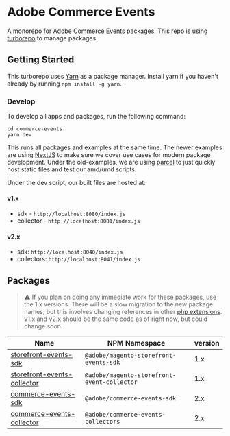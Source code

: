 # Adobe Commerce Events

A monorepo for Adobe Commerce Events packages. This repo is using [turborepo](https://turborepo.org/) to manage packages.

## Getting Started

This turborepo uses [Yarn](https://classic.yarnpkg.com/lang/en/) as a package manager. Install yarn if you haven't already by running `npm install -g yarn`.

### Develop

To develop all apps and packages, run the following command:

```
cd commerce-events
yarn dev
```

This runs all packages and examples at the same time. The newer examples are using [NextJS](https://nextjs.org/) to make sure we cover use cases for modern package development. Under the old-examples, we are using [parcel](https://parceljs.org/) to just quickly host static files and test our amd/umd scripts.

Under the dev script, our built files are hosted at:

#### v1.x

- sdk - `http://localhost:8080/index.js`
- collector - `http://localhost:8081/index.js`

#### v2.x
- sdk: `http://localhost:8040/index.js`
- collectors: `http://localhost:8041/index.js`

## Packages

> :warning: If you plan on doing any immediate work for these packages, use the 1.x versions. There will be a slow migration to the new package names, but this involves changing references in other [php extensions](data-services). v1.x and v2.x should be the same code as of right now, but could change soon.


| Name                                                                  | NPM Namespace                                   | version |
| --------------------------------------------------------------------- | ------------------------------------------- | ------- |
| [storefront-events-sdk](./packages/storefront-events-sdk)             | `@adobe/magento-storefront-events-sdk`      | 1.x     |
| [storefront-events-collector](./packages/storefront-events-collector) | `@adobe/magento-storefront-event-collector` | 1.x     |
| [commerce-events-sdk](./packages/commerce-events-sdk)                 | `@adobe/commerce-events-sdk`                | 2.x     |
| [commerce-events-collector](./packages/commerce-events-collectors)    | `@adobe/commerce-events-collectors`         | 2.x     |

[data-services]: https://github.com/magento-commerce/data-services/blob/main/DataServices/view/frontend/requirejs-config.js
